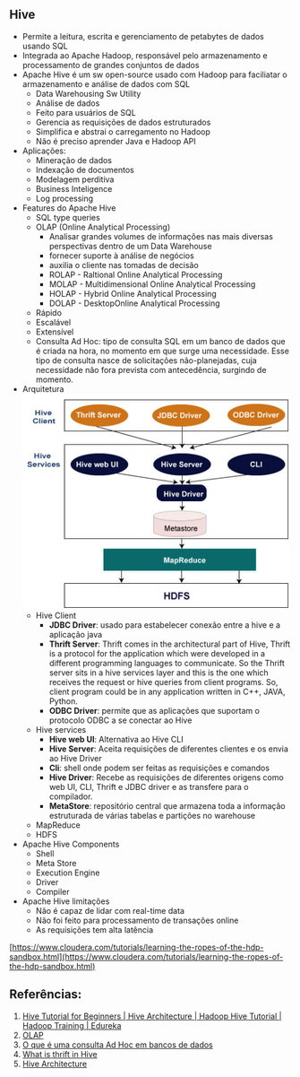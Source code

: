 ## Hive

- Permite a leitura, escrita e gerenciamento de petabytes de dados usando SQL
- Integrada ao Apache Hadoop, responsável pelo armazenamento e processamento de grandes conjuntos de dados
- Apache Hive é um sw open-source usado com Hadoop para faciliatar o armazenamento e análise de dados com SQL
  - Data Warehousing Sw Utility
  - Análise de dados
  - Feito para usuários de SQL
  - Gerencia as requisições de dados estruturados
  - Simplifica e abstrai o carregamento no Hadoop
  - Não é preciso aprender Java e Hadoop API
- Aplicações:
  - Mineração de dados 
  - Indexação de documentos
  - Modelagem perditiva
  - Business Inteligence
  - Log processing
- Features do Apache Hive
  - SQL type queries
  - OLAP (Online Analytical Processing)
    - Analisar grandes volumes de informações nas mais diversas perspectivas dentro de um Data Warehouse
    - fornecer suporte à análise de negócios
    - auxilia o cliente nas tomadas de decisão
    - ROLAP - Raltional Online Analytical Processing
    - MOLAP - Multidimensional Online Analytical Processing
    - HOLAP - Hybrid Online Analytical Processing
    - DOLAP - DesktopOnline Analytical Processing
  - Rápido
  - Escalável
  - Extensível
  - Consulta Ad Hoc: tipo de consulta SQL em um banco de dados que é criada na hora, no momento em que surge uma necessidade. Esse tipo de consulta nasce de solicitações não-planejadas, cuja necessidade não fora prevista com antecedência, surgindo de momento.
- Arquitetura
  ![Hive Architecture](hive-architecture.jpg)
  - Hive Client
    - **JDBC Driver**: usado para estabelecer conexão entre a hive e a aplicação java
    - **Thrift Server**: Thrift comes in the architectural part of Hive, Thrift is a protocol for the application which were developed in a different programming languages to communicate. So the Thrift server sits in a hive services layer and this is the one which receives the request or hive queries from client programs. So, client program could be in any application written in C++, JAVA, Python.    
    - **ODBC Driver**: permite que as aplicações que suportam o protocolo ODBC a se conectar ao Hive
  - Hive services
    - **Hive web UI**: Alternativa ao Hive CLI
    - **Hive Server**: Aceita requisições de diferentes clientes e os envia ao Hive Driver
    - **Cli**: shell onde podem ser feitas as requisições e comandos
    - **Hive Driver**: Recebe as requisições de diferentes origens como web UI, CLI, Thrift e JDBC driver e as transfere para o compilador.
    - **MetaStore**: repositório central que armazena toda a informação estruturada de várias tabelas e partições no warehouse
  - MapReduce
  - HDFS
- Apache Hive Components
  - Shell
  - Meta Store
  - Execution Engine
  - Driver
  - Compiler
- Apache Hive limitações
  - Não é capaz de lidar com real-time data
  - Não foi feito para processamento de transações online
  - As requisições tem alta latência


[https://www.cloudera.com/tutorials/learning-the-ropes-of-the-hdp-sandbox.html](https://www.cloudera.com/tutorials/learning-the-ropes-of-the-hdp-sandbox.html)



## Referências:

1. [Hive Tutorial for Beginners | Hive Architecture | Hadoop Hive Tutorial | Hadoop Training | Edureka](https://www.youtube.com/watch?v=S0i4NX1vlCU)
2. [OLAP](https://www.youtube.com/watch?v=ZXQSuKUfY0Y)
3. [O que é uma consulta Ad Hoc em bancos de dados](http://www.bosontreinamentos.com.br/bancos-de-dados/o-que-e-uma-consulta-ad-hoc-em-bancos-de-dados/)
4. [What is thrift in Hive](https://www.edureka.co/community/46070/what-is-thrift-in-hive#:~:text=Thrift%20comes%20in%20the%20architectural,hive%20queries%20from%20client%20programs.)
5. [Hive Architecture](https://www.javatpoint.com/hive-architecture)

